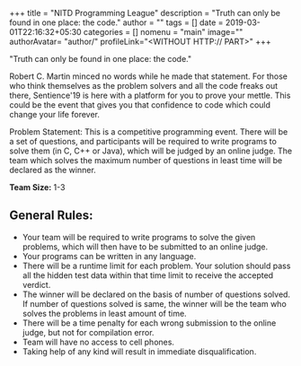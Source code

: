 +++
title = "NITD Programming League"
description = "Truth can only be found in one place: the code."
author = ""
tags = []
date = 2019-03-01T22:16:32+05:30
categories = []
nomenu = "main"
image="<BACKGROUND IMAGE FOR YOUR POST>"
authorAvatar= "author/<YOUR AVATAR>"
profileLink="<WITHOUT HTTP:// PART>"
+++

"Truth can only be found in one place: the code."

Robert C. Martin minced no words while he made that statement. For those
who think themselves as the problem solvers and all the code freaks out
there, Sentience'19 is here with a platform for you to prove your
mettle. This could be the event that gives you that confidence to code
which could change your life forever.

Problem Statement: This is a competitive programming event. There will
be a set of questions, and participants will be required to write
programs to solve them (in C, C++ or Java), which will be judged by an
online judge. The team which solves the maximum number of questions in
least time will be declared as the winner.

**Team Size:** 1-3

## General Rules:

-   Your team will be required to write programs to solve the given problems, which will then have to be submitted to an online judge.
-   Your programs can be written in any language.
-   There will be a runtime limit for each problem. Your solution should pass all the hidden test data within that time limit to receive the accepted verdict.
-   The winner will be declared on the basis of number of questions solved. If number of questions solved is same, the winner will be the team who solves the problems in least amount of time.
-   There will be a time penalty for each wrong submission to the online judge, but not for compilation error.
-   Team will have no access to cell phones.
-   Taking help of any kind will result in immediate disqualification.


